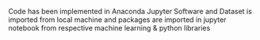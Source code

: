 Code has been implemented in Anaconda Jupyter Software and
Dataset is imported from local machine and
packages are imported in jupyter notebook from respective machine learning & python libraries
